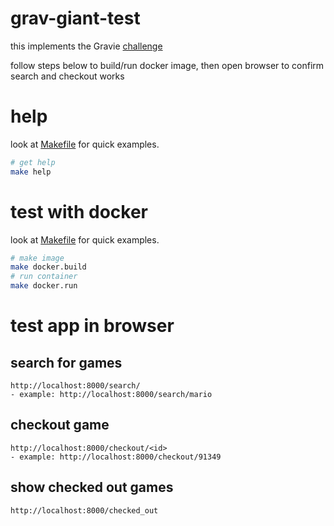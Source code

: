 # grav-giant-test

this implements the Gravie [challenge](https://github.com/gravieinc/gravie-developer-test)


follow steps below to build/run docker image, 
then open browser to confirm search and checkout works





# help
look at [Makefile](Makefile) for quick examples.
```bash 
# get help
make help
```


# test with docker
look at [Makefile](Makefile) for quick examples.
```bash 
# make image
make docker.build
# run container
make docker.run
```

# test app in browser

## search for games
    http://localhost:8000/search/
    - example: http://localhost:8000/search/mario

## checkout game
    http://localhost:8000/checkout/<id>
    - example: http://localhost:8000/checkout/91349

## show checked out games
    http://localhost:8000/checked_out